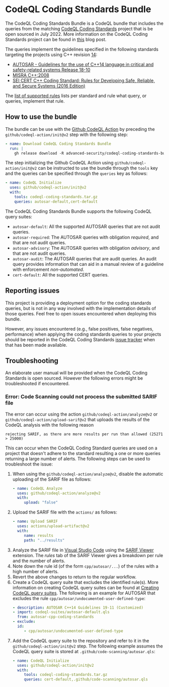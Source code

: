 # CodeQL Coding Standards Bundle

The CodeQL Coding Standards Bundle is a CodeQL bundle that includes the queries from the matching [CodeQL Coding Standards](https://github.com/github/codeql-coding-standards) project that is be open sourced in July 2022. More information on the CodeQL Coding Standards project can be found in [this](https://github.blog/2022-06-20-adding-support-for-coding-standards-autosar-c-and-cert-c/) blog post.

The queries implement the guidelines specified in the following standards targeting the projects using C++ revision [14](https://www.iso.org/standard/64029.html):
- [AUTOSAR - Guidelines for the use of C++14 language in critical and safety-related systems Release 18-10](https://www.autosar.org/fileadmin/user_upload/standards/adaptive/18-10/AUTOSAR_RS_CPP14Guidelines.pdf)
- [MISRA C++:2008](https://www.misra.org.uk)
- [SEI CERT C++ Coding Standard: Rules for Developing Safe, Reliable, and Secure Systems (2016 Edition)](https://resources.sei.cmu.edu/library/asset-view.cfm?assetID=494932)

The [list of supported rules](./supported_rules_list.csv) lists per standard and rule what query, or queries, implement that rule.

## How to use the bundle

The bundle can be use with the [Github CodeQL Action](https://github.com/github/codeql-action) by preceding the `github/codeql-action/init@v2` step with the following step:

```yaml
- name: Download CodeQL Coding Standards Bundle
  run: |
    gh release download -R advanced-security/codeql-coding-standards-bundle-releases v1.10.0 --pattern 'codeql-coding-standards.tar.gz'
```

The step initializing the Github CodeQL Action using `github/codeql-action/init@v2` can be instructed to use the bundle through the `tools` key and the queries can be specified through the `queries` key as follows:

```yaml
- name: CodeQL Initialize
  uses: github/codeql-action/init@v2
  with:
    tools: codeql-coding-standards.tar.gz
    queries: autosar-default,cert-default
```

The CodeQL Coding Standards Bundle supports the following CodeQL query suites:

- `autosar-default`: All the supported AUTOSAR queries that are not audit queries.
- `autosar-required`: The AUTOSAR queries with obligation *required*, and that are not audit queries.
- `autosar-advisory`: The AUTOSAR queries with obligation *advisory*, and that are not audit queries.
- `autosar-audit`: The AUTOSAR queries that are audit queries. An audit query provides information that can aid in a manual review of a guideline with enforcement *non-automated*.
- `cert-default`: All the supported CERT queries.

## Reporting issues

This project is providing a deployment option for the coding standards queries, but is not in any way involved with the implementation details of those queries.
Feel free to open issues encountered when deploying this bundle.

However, any issues encountered (e.g., false positives, false negatives, performance) when applying the coding standards queries to your projects should be reported in the CodeQL Coding Standards [issue tracker](https://github.com/github/codeql-coding-standards/issues) when that has been made available.

## Troubleshooting

An elaborate user manual will be provided when the CodeQL Coding Standards is open sourced.
However the following errors might be troubleshooted if encountered.

### Error: Code Scanning could not process the submitted SARIF file

The error can occur using the action `github/codeql-action/analyze@v2` or `github/codeql-action/upload-sarif@v2` that uploads the results of the CodeQL analysis with the following reason

`rejecting SARIF, as there are more results per run than allowed (25271 > 25000)`

This can occur when the CodeQL Coding Standard queries are used on a project that doesn't adhere to the standard resulting a one or more queries returning a large number of alerts.
The following steps can be used to troubleshoot the issue:

1. When using the `github/codeql-action/analyze@v2`, disable the automatic uploading of the SARIF file as follows:
   ```yaml
   - name: CodeQL Analyze
     uses: github/codeql-action/analyze@v2
     with:
        upload: "false"
   ```
2. Upload the SARIF file with the `actions/` as follows:
   ```yaml
   - name: Upload SARIF
     uses: actions/upload-artifact@v2
     with:
        name: results
        path: "../results"
   ```
3. Analyze the SARIF file in [Visual Studio Code](https://code.visualstudio.com/) using the [SARIF Viewer](https://marketplace.visualstudio.com/items?itemName=MS-SarifVSCode.sarif-viewer) extension. The *rules* tab of the SARIF Viewer gives a breakdown per rule and the number of alerts.
4. Note down the rule id (of the form `cpp/autosar/...`) of the rules with a high number of alerts.
5. Revert the above changes to return to the regular workflow.
6. Create a CodeQL query suite that excludes the identified rule(s). More information on creating CodeQL query suites can be found at [Creating CodeQL query suites](https://codeql.github.com/docs/codeql-cli/creating-codeql-query-suites/). The following is an example for AUTOSAR that excludes the rule `cpp/autosar/undocumented-user-defined-type`:
   ```yaml
   - description: AUTOSAR C++14 Guidelines 19-11 (Customized)
   - import: codeql-suites/autosar-default.qls
     from: autosar-cpp-coding-standards
   - exclude:
     id:
        - cpp/autosar/undocumented-user-defined-type
   ```
7. Add the CodeQL query suite to the repository and refer to it in the `github/codeql-action/init@v2` step. The following example assumes the CodeQL query suite is stored at `.github/code-scanning/autosar.qls`:
   ```yaml
   - name: CodeQL Initialize
     uses: github/codeql-action/init@v2
     with:
        tools: codeql-coding-standards.tar.gz
        queries: cert-default,.github/code-scanning/autosar.qls